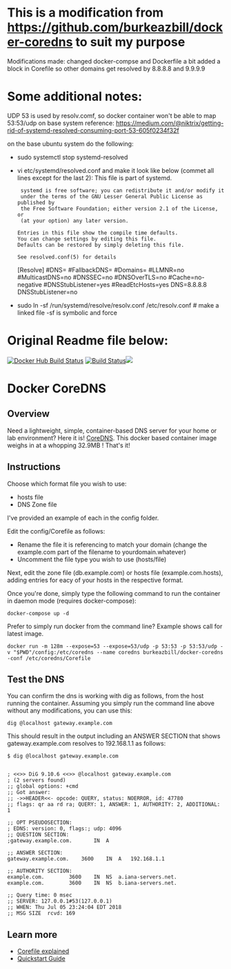 #  This is a modification from https://github.com/burkeazbill/docker-coredns to suit my purpose
Modifications made:
changed docker-compse and Dockerfile a bit
added a block in Corefile so other domains get resolved by 8.8.8.8 and 9.9.9.9

# Some additional notes:
UDP 53  is used by resolv.comf, so docker container won't be able to map 53:53/udp on base system
reference: https://medium.com/@niktrix/getting-rid-of-systemd-resolved-consuming-port-53-605f0234f32f

on the base ubuntu system do the following:
- sudo systemctl stop systemd-resolved
- vi etc/systemd/resolved.conf and make it look like below (commet all lines except for the last 2):
       This file is part of systemd.
     
       systemd is free software; you can redistribute it and/or modify it
       under the terms of the GNU Lesser General Public License as published by
       the Free Software Foundation; either version 2.1 of the License, or
       (at your option) any later version.
     
      Entries in this file show the compile time defaults.
      You can change settings by editing this file.
      Defaults can be restored by simply deleting this file.
     
      See resolved.conf(5) for details
     
     [Resolve]
     #DNS=
     #FallbackDNS=
     #Domains=
     #LLMNR=no
     #MulticastDNS=no
     #DNSSEC=no
     #DNSOverTLS=no
     #Cache=no-negative
     #DNSStubListener=yes
     #ReadEtcHosts=yes
     DNS=8.8.8.8
     DNSStubListener=no

- sudo ln -sf /run/systemd/resolve/resolv.conf /etc/resolv.conf       # make a linked file       -sf is symbolic and force

#  Original Readme file below:

[![Docker Hub Build Status](https://img.shields.io/docker/build/burkeazbill/docker-coredns)](https://hub.docker.com/r/burkeazbill/docker-coredns) [![Build Status](https://travis-ci.org/burkeazbill/docker-coredns.svg?branch=master)](https://travis-ci.org/burkeazbill/docker-coredns)[![](https://images.microbadger.com/badges/image/burkeazbill/docker-coredns.svg)](https://microbadger.com/images/burkeazbill/docker-coredns "Get your own image badge on microbadger.com")

# Docker CoreDNS

## Overview

Need a lightweight, simple, container-based DNS server for your home or lab environment? Here it is! [CoreDNS](http://www.coredns.io). This docker based container image weighs in at a whopping 32.9MB ! That's it!

## Instructions

Choose which format file you wish to use:

- hosts file
- DNS Zone file

I've provided an example of each in the config folder.

Edit the config/Corefile as follows:

- Rename the file it is referencing to match your domain (change the example.com part of the filename to yourdomain.whatever)
- Uncomment the file type you wish to use (hosts/file)

Next, edit the zone file (db.example.com) or hosts file (example.com.hosts), adding entries for eacy of your hosts in the respective format.

Once you're done, simply type the following command to run the container in daemon mode (requires docker-compose):

```plain
docker-compose up -d
```

Prefer to simply run docker from the command line? Example shows call for latest image. 

```plain
docker run -m 128m --expose=53 --expose=53/udp -p 53:53 -p 53:53/udp -v "$PWD"/config:/etc/coredns --name coredns burkeazbill/docker-coredns -conf /etc/coredns/Corefile
```

## Test the DNS

You can confirm the dns is working with dig as follows, from the host running the container. Assuming you simply run the command line above without any modifications, you can use this:

```plain
dig @localhost gateway.example.com
```

This should result in the output including an ANSWER SECTION that shows gateway.example.com resolves to 192.168.1.1 as follows:

```plain
$ dig @localhost gateway.example.com


; <<>> DiG 9.10.6 <<>> @localhost gateway.example.com
; (2 servers found)
;; global options: +cmd
;; Got answer:
;; ->>HEADER<<- opcode: QUERY, status: NOERROR, id: 47780
;; flags: qr aa rd ra; QUERY: 1, ANSWER: 1, AUTHORITY: 2, ADDITIONAL: 1

;; OPT PSEUDOSECTION:
; EDNS: version: 0, flags:; udp: 4096
;; QUESTION SECTION:
;gateway.example.com.		IN	A

;; ANSWER SECTION:
gateway.example.com.	3600	IN	A	192.168.1.1

;; AUTHORITY SECTION:
example.com.		3600	IN	NS	a.iana-servers.net.
example.com.		3600	IN	NS	b.iana-servers.net.

;; Query time: 0 msec
;; SERVER: 127.0.0.1#53(127.0.0.1)
;; WHEN: Thu Jul 05 23:24:04 EDT 2018
;; MSG SIZE  rcvd: 169
```


## Learn more

- [Corefile explained](https://coredns.io/2017/07/23/corefile-explained/)
- [Quickstart Guide](https://coredns.io/2017/07/24/quick-start/)

